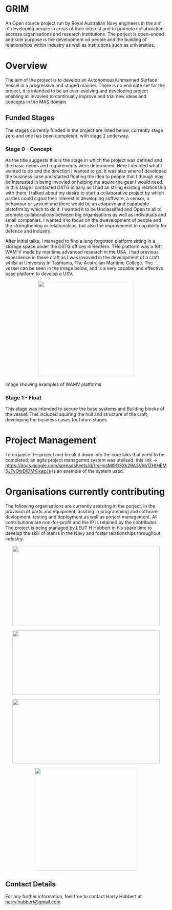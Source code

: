 # GRIM
An Open source project run by Royal Australian Navy engineers in the aim of developing people in areas of their interest and to promote collaboration accross organisations and research institutions. The porject is open-ended and sole purpose is the development od people and the building of relationships within industry as well as institutions such as universities. 

# Overview
The aim of the project is to develop an Autonomous/Unmanned Surface Vessel in a progressive and staged manner. There is no end date set for the project, it is intended to be an ever-evolving and developing project enabling all invovled to continually improve and trial new ideas and concepts in the MAS domain. 

## Funded Stages
The stages currently funded in the project are listed below, currently stage zero and one has been completed, with stage 2 underway. 

### Stage 0 - Concept
As the title suggests this is the stage in which the project was defined and the basic needs and requirements were determined. Here I decided what I wanted to do and the direction I wanted to go. It was also where I developed the business case and started floating the idea to people that I though may be interested in being invovled or helping me aquire the gear I would need. In this stage I contacted DSTG initially as I had an string existing relationship with them. I talked about my desire to start a collaborative project by which parties could signal their interest in developing software, a sensor, a behaviour or system and there would be an adaptive and capabable platofrm by which to do it. I wanted it to be Unclassified and Open to all to promote collaborations between big organisations as well as individuals and small companies. I wanted it to focus on the dwevelopment of people and the strengthening or relationships, but also the improvement in capability for defence and industry. 

After initial talks, I managed to find a long forgotten platform sitting in a storage space under the DSTG offices in Redfern. THe platform was a 16ft WAM-V made by maritime advanced research in the USA. I had previous experrience in these craft as I was invovled in the development of a craft whilst at University in Tasmania, The Australian Maritime College. The vessel can be seen in the image below, and is a very capable and effective base platform to develop a USV. 
<p align="center">
  <img width="300" height="300" src="https://images.marinelink.com/images/maritime/w300h300c/wamv-usv-photo-marine-advanced-88937.jpg">
</p>
Image showing examples of WAMV platforms


### Stage 1 - Float
This stage was intended to secure the base systems and Building blocks of the vessel. This included aquiring the hull and structure of the craft, developing the business cases for future stages

# Project Management
To organise the project and break it down into the core taks that need to be completed, an agile project managemnt system was utelised. this link -> https://docs.google.com/spreadsheets/d/1rsHpsMl9O3Xk29A3Vhb1ZHtHEM5JFyOwDIDMKjxazJs is an example of the system used. 


# Organisations currently contributing
The following organisations are currently assisitng in the porject, in the provision of parts and equipment, assiting in programming and software devlopment, testing and deployment as well as porject management. All contributions are non-for-profit and the IP is retained by the contributor. The project is being managed by LEUT H Hubbert in his spare time to develop the skill of otehrs in the Navy and foster relationships throughout industry. 

<p align="center">
  <img width="460" height="250" src="http://news.navy.gov.au/images/cache/746x497/crop/images%7Ccms-image-000005282.jpg">
</p>
<p align="center">
  <img width="460" height="200" src="https://upload.wikimedia.org/wikipedia/commons/thumb/4/43/Thales.svg/2000px-Thales.svg.png">
</p>
<p align="center">
  <img width="460" height="200" src="http://www.flinders.edu.au/science_engineering/fms/School_ENVR/images/Environmental_Health/NSCEH-images/Flinders%20Logo.jpg">
</p>
<p align="center">
  <img width="320" height="320" src="https://pbs.twimg.com/profile_images/791416563555454977/QzRGG7aA_400x400.jpg">
</p>

## Contact Details
For any further information, feel free to contact Harry Hubbert at harry.hubbert@gmail.com 
